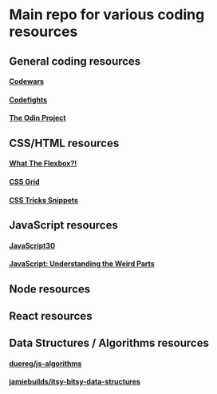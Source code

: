 # Main repo for various coding resources
## General coding resources
#### [Codewars](https://www.codewars.com/)
#### [Codefights](https://codefights.com/)
#### [The Odin Project](https://www.theodinproject.com)
## CSS/HTML resources
#### [What The Flexbox?!](https://flexbox.io/)
#### [CSS Grid](https://cssgrid.io/)
#### [CSS Tricks Snippets](https://css-tricks.com/snippets/)
## JavaScript resources
#### [JavaScript30](http://javascript30.com/)
#### [JavaScript: Understanding the Weird Parts](https://www.youtube.com/watch?v=Bv_5Zv5c-Ts)
## Node resources
## React resources
## Data Structures / Algorithms resources
#### [duereg/js-algorithms](https://github.com/duereg/js-algorithms)
#### [jamiebuilds/itsy-bitsy-data-structures](https://github.com/jamiebuilds/itsy-bitsy-data-structures)
